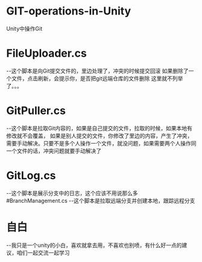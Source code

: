 # GIT-operations-in-Unity
Unity中操作Git
# FileUploader.cs   
--这个脚本是向Git提交文件的，里边处理了，冲突的时候提交回滚
如果删除了一个文件，点击刷新，会提示你，是否把git远端仓库的文件删除
这里就不列举了。。。
# GitPuller.cs
--这个脚本是拉取Git内容的，如果是自己提交的文件，拉取的时候，如果本地有修改就不会覆盖，
如果是别人提交的文件，你修改了里边的内容，产生了冲突，需要手动解决。只要不是多个人操作一个文件，就没问题，如果需要两个人操作同一个文件的话，冲突问题就要手动解决了
# GitLog.cs
--这个脚本是展示分支中的日志，这个应该不用说那么多
#BranchManagement.cs
--这个脚本是拉取远端分支并创建本地，跟踪远程分支


# 自白
--我只是一个unity的小白，喜欢就拿去用，不喜欢也别喷，有什么好一点的建议，咱们一起交流一起学习
